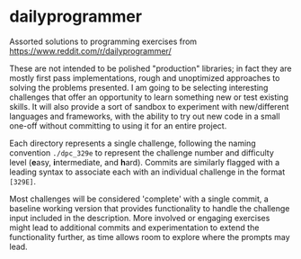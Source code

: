 # dailyprogrammer

Assorted solutions to programming exercises from https://www.reddit.com/r/dailyprogrammer/

These are not intended to be polished "production" libraries; in fact they are mostly first pass implementations, rough and unoptimized approaches to solving the problems presented. I am going to be selecting interesting challenges that offer an opportunity to learn something new or test existing skills. It will also provide a sort of sandbox to experiment with new/different languages and frameworks, with the ability to try out new code in a small one-off without committing to using it for an entire project.

Each directory represents a single challenge, following the naming convention `./dpc_329e` to represent the challenge number and difficulty level (**e**asy, **i**ntermediate, and **h**ard). Commits are similarly flagged with a leading syntax to associate each with an individual challenge in the format `[329E]`.

Most challenges will be considered 'complete' with a single commit, a baseline working version that provides functionality to handle the challenge input included in the description. More involved or engaging exercises might lead to additional commits and experimentation to extend the functionality further, as time allows room to explore where the prompts may lead.
